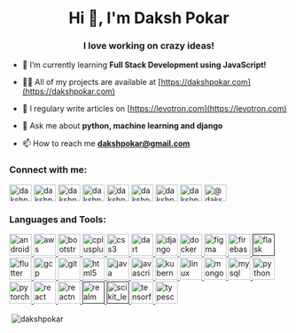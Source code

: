 <h1 align="center">Hi 👋, I'm Daksh Pokar</h1>
<h3 align="center">I love working on crazy ideas!</h3>

- 🌱 I’m currently learning **Full Stack Development using JavaScript!**

- 👨‍💻 All of my projects are available at [https://dakshpokar.com](https://dakshpokar.com)

- 📝 I regulary write articles on [https://levotron.com](https://levotron.com)

- 💬 Ask me about **python, machine learning and django**

- 📫 How to reach me **dakshpokar@gmail.com**

<p align="left">
<h3 align="left">Connect with me:</h3>
<a href="https://twitter.com/dakshpokar" target="blank"><img align="center" src="https://cdn.jsdelivr.net/npm/simple-icons@3.0.1/icons/twitter.svg" alt="dakshpokar" height="30" width="40" /></a>
<a href="https://linkedin.com/in/dakshpokar" target="blank"><img align="center" src="https://cdn.jsdelivr.net/npm/simple-icons@3.0.1/icons/linkedin.svg" alt="dakshpokar" height="30" width="40" /></a>
<a href="https://fb.com/dakshpokar" target="blank"><img align="center" src="https://cdn.jsdelivr.net/npm/simple-icons@3.0.1/icons/facebook.svg" alt="dakshpokar" height="30" width="40" /></a>
<a href="https://instagram.com/dakshpokar98" target="blank"><img align="center" src="https://cdn.jsdelivr.net/npm/simple-icons@3.0.1/icons/instagram.svg" alt="dakshpokar98" height="30" width="40" /></a>
<a href="https://www.codechef.com/users/dakshpokar" target="blank"><img align="center" src="https://cdn.jsdelivr.net/npm/simple-icons@3.1.0/icons/codechef.svg" alt="dakshpokar" height="30" width="40" /></a>
<a href="https://www.hackerrank.com/dakshpokar" target="blank"><img align="center" src="https://cdn.jsdelivr.net/npm/simple-icons@3.0.1/icons/hackerrank.svg" alt="dakshpokar" height="30" width="40" /></a>
<a href="https://codeforces.com/profile/dakshpokar" target="blank"><img align="center" src="https://cdn.jsdelivr.net/npm/simple-icons@3.0.1/icons/codeforces.svg" alt="dakshpokar" height="30" width="40" /></a>
<a href="https://www.leetcode.com/dakshpokar" target="blank"><img align="center" src="https://cdn.jsdelivr.net/npm/simple-icons@3.0.1/icons/leetcode.svg" alt="dakshpokar" height="30" width="40" /></a>
<a href="https://www.hackerearth.com/@dakshpokar" target="blank"><img align="center" src="https://cdn.jsdelivr.net/npm/simple-icons@3.0.1/icons/hackerearth.svg" alt="@dakshpokar" height="30" width="40" /></a>
</p>

<h3 align="left">Languages and Tools:</h3>
<p align="left"> <a href="https://developer.android.com" target="_blank"> <img src="https://devicons.github.io/devicon/devicon.git/icons/android/android-original-wordmark.svg" alt="android" width="40" height="40"/> </a> <a href="https://aws.amazon.com" target="_blank"> <img src="https://devicons.github.io/devicon/devicon.git/icons/amazonwebservices/amazonwebservices-original-wordmark.svg" alt="aws" width="40" height="40"/> </a> <a href="https://getbootstrap.com" target="_blank"> <img src="https://devicons.github.io/devicon/devicon.git/icons/bootstrap/bootstrap-plain.svg" alt="bootstrap" width="40" height="40"/> </a> <a href="https://www.w3schools.com/cpp/" target="_blank"> <img src="https://devicons.github.io/devicon/devicon.git/icons/cplusplus/cplusplus-original.svg" alt="cplusplus" width="40" height="40"/> </a> <a href="https://www.w3schools.com/css/" target="_blank"> <img src="https://devicons.github.io/devicon/devicon.git/icons/css3/css3-original-wordmark.svg" alt="css3" width="40" height="40"/> </a> <a href="https://dart.dev" target="_blank"> <img src="https://www.vectorlogo.zone/logos/dartlang/dartlang-icon.svg" alt="dart" width="40" height="40"/> </a> <a href="https://www.djangoproject.com/" target="_blank"> <img src="https://devicons.github.io/devicon/devicon.git/icons/django/django-original.svg" alt="django" width="40" height="40"/> </a> <a href="https://www.docker.com/" target="_blank"> <img src="https://devicons.github.io/devicon/devicon.git/icons/docker/docker-original-wordmark.svg" alt="docker" width="40" height="40"/> </a> <a href="https://www.figma.com/" target="_blank"> <img src="https://www.vectorlogo.zone/logos/figma/figma-icon.svg" alt="figma" width="40" height="40"/> </a> <a href="https://firebase.google.com/" target="_blank"> <img src="https://www.vectorlogo.zone/logos/firebase/firebase-icon.svg" alt="firebase" width="40" height="40"/> </a> <a href="" target="_blank"> <img src="https://www.vectorlogo.zone/logos/pocoo_flask/pocoo_flask-icon.svg" alt="flask" width="40" height="40"/> </a> <a href="https://flutter.dev" target="_blank"> <img src="https://www.vectorlogo.zone/logos/flutterio/flutterio-icon.svg" alt="flutter" width="40" height="40"/> </a> <a href="https://cloud.google.com" target="_blank"> <img src="https://www.vectorlogo.zone/logos/google_cloud/google_cloud-icon.svg" alt="gcp" width="40" height="40"/> </a> <a href="https://git-scm.com/" target="_blank"> <img src="https://www.vectorlogo.zone/logos/git-scm/git-scm-icon.svg" alt="git" width="40" height="40"/> </a> <a href="https://www.w3.org/html/" target="_blank"> <img src="https://devicons.github.io/devicon/devicon.git/icons/html5/html5-original-wordmark.svg" alt="html5" width="40" height="40"/> </a> <a href="https://www.java.com" target="_blank"> <img src="https://devicons.github.io/devicon/devicon.git/icons/java/java-original-wordmark.svg" alt="java" width="40" height="40"/> </a> <a href="https://developer.mozilla.org/en-US/docs/Web/JavaScript" target="_blank"> <img src="https://devicons.github.io/devicon/devicon.git/icons/javascript/javascript-original.svg" alt="javascript" width="40" height="40"/> </a> <a href="https://kubernetes.io" target="_blank"> <img src="https://www.vectorlogo.zone/logos/kubernetes/kubernetes-icon.svg" alt="kubernetes" width="40" height="40"/> </a> <a href="https://www.linux.org/" target="_blank"> <img src="https://devicons.github.io/devicon/devicon.git/icons/linux/linux-original.svg" alt="linux" width="40" height="40"/> </a> <a href="https://www.mongodb.com/" target="_blank"> <img src="https://devicons.github.io/devicon/devicon.git/icons/mongodb/mongodb-original-wordmark.svg" alt="mongodb" width="40" height="40"/> </a> <a href="https://www.mysql.com/" target="_blank"> <img src="https://devicons.github.io/devicon/devicon.git/icons/mysql/mysql-original-wordmark.svg" alt="mysql" width="40" height="40"/> </a> <a href="https://www.python.org" target="_blank"> <img src="https://devicons.github.io/devicon/devicon.git/icons/python/python-original.svg" alt="python" width="40" height="40"/> </a> <a href="https://pytorch.org/" target="_blank"> <img src="https://www.vectorlogo.zone/logos/pytorch/pytorch-icon.svg" alt="pytorch" width="40" height="40"/> </a> <a href="https://reactjs.org/" target="_blank"> <img src="https://devicons.github.io/devicon/devicon.git/icons/react/react-original-wordmark.svg" alt="react" width="40" height="40"/> </a> <a href="https://reactnative.dev/" target="_blank"> <img src="https://reactnative.dev/img/header_logo.svg" alt="reactnative" width="40" height="40"/> </a> <a href="" target="_blank"> <img src="https://raw.githubusercontent.com/bestofjs/bestofjs-webui/8665e8c267a0215f3159df28b33c365198101df5/public/logos/realm.svg" alt="realm" width="40" height="40"/> </a> <a href="" target="_blank"> <img src="https://upload.wikimedia.org/wikipedia/commons/0/05/Scikit_learn_logo_small.svg" alt="scikit_learn" width="40" height="40"/> </a> <a href="https://www.tensorflow.org" target="_blank"> <img src="https://www.vectorlogo.zone/logos/tensorflow/tensorflow-icon.svg" alt="tensorflow" width="40" height="40"/> </a> <a href="https://www.typescriptlang.org/" target="_blank"> <img src="https://devicons.github.io/devicon/devicon.git/icons/typescript/typescript-original.svg" alt="typescript" width="40" height="40"/> </a> </p>

<p>&nbsp;<img align="center" src="https://github-readme-stats.vercel.app/api?username=dakshpokar&show_icons=true" alt="dakshpokar" /></p>
